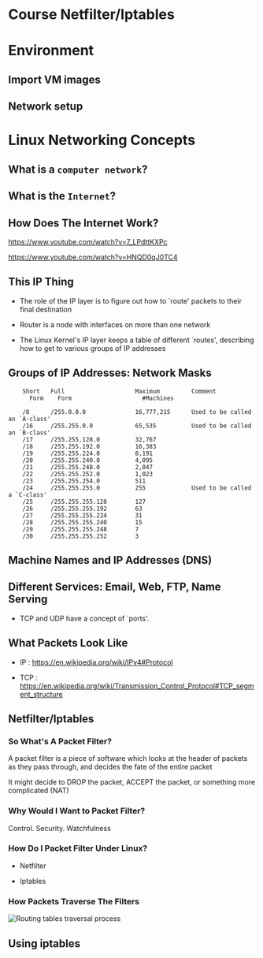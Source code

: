 Course Netfilter/Iptables
===

# Environment

## Import VM images

## Network setup

# Linux Networking Concepts

## What is a `computer network`?

## What is the `Internet`?

## How Does The Internet Work?

https://www.youtube.com/watch?v=7_LPdttKXPc

https://www.youtube.com/watch?v=HNQD0qJ0TC4

## This IP Thing

- The role of the IP layer is to figure out how to `route' packets to their final destination

- Router is a node with interfaces on more than one network

- The Linux Kernel's IP layer keeps a table of different `routes', describing how to get to various groups of IP addresses


## Groups of IP Addresses: Network Masks

        Short   Full                    Maximum         Comment
          Form    Form                    #Machines

        /8      /255.0.0.0              16,777,215      Used to be called an `A-class'
        /16     /255.255.0.0            65,535          Used to be called an `B-class'
        /17     /255.255.128.0          32,767
        /18     /255.255.192.0          16,383
        /19     /255.255.224.0          8,191
        /20     /255.255.240.0          4,095
        /21     /255.255.248.0          2,047
        /22     /255.255.252.0          1,023
        /23     /255.255.254.0          511
        /24     /255.255.255.0          255             Used to be called a `C-class'
        /25     /255.255.255.128        127
        /26     /255.255.255.192        63
        /27     /255.255.255.224        31
        /28     /255.255.255.240        15
        /29     /255.255.255.248        7
        /30     /255.255.255.252        3


## Machine Names and IP Addresses (DNS)

## Different Services: Email, Web, FTP, Name Serving

- TCP and UDP have a concept of `ports'.

## What Packets Look Like

- IP : https://en.wikipedia.org/wiki/IPv4#Protocol

- TCP : https://en.wikipedia.org/wiki/Transmission_Control_Protocol#TCP_segment_structure


## Netfilter/Iptables

### So What's A Packet Filter?

A packet filter is a piece of software which looks at the header of packets as they pass through, and decides the fate of the entire packet

It might decide to DROP the packet, ACCEPT the packet, or something more complicated (NAT)

### Why Would I Want to Packet Filter?

Control. Security. Watchfulness

### How Do I Packet Filter Under Linux?

- Netfilter

- Iptables

### How Packets Traverse The Filters

![Routing tables traversal process](http://ebtables.netfilter.org/br_fw_ia/bridge3b.png)


## Using iptables
